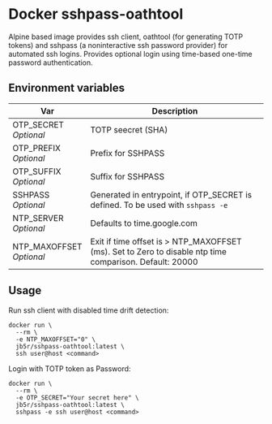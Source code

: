 # Docker sshpass-oathtool
Alpine based image provides ssh client, oathtool (for generating TOTP tokens) and sshpass (a noninteractive ssh password provider) for automated ssh logins. Provides optional login using time-based one-time password authentication.

## Environment variables

| Var                         | Description        |
|-----------------------------|--------------------|
| OTP_SECRET<br> *Optional* | TOTP seecret (SHA) |
| OTP_PREFIX<br> *Optional*   | Prefix for SSHPASS |
| OTP_SUFFIX<br> *Optional*   | Suffix for SSHPASS |
| SSHPASS<br> *Optional*     | Generated in entrypoint, if OTP_SECRET is defined. To be used with `sshpass -e`|
| NTP_SERVER<br> *Optional*   | Defaults to time.google.com |
| NTP_MAXOFFSET<br> *Optional*| Exit if time offset is > NTP_MAXOFFSET (ms). Set to Zero to disable ntp time comparison. Default: 20000 |

## Usage

Run ssh client with disabled time drift detection:

    docker run \
      --rm \
      -e NTP_MAXOFFSET="0" \
      jb5r/sshpass-oathtool:latest \
      ssh user@host <command>

Login with TOTP token as Password:

    docker run \
      --rm \
      -e OTP_SECRET="Your secret here" \
      jb5r/sshpass-oathtool:latest \
      sshpass -e ssh user@host <command>

